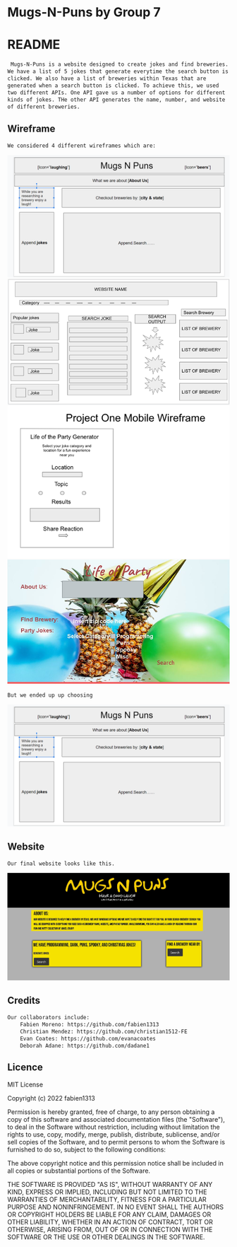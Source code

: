 # Mugs-N-Puns by Group 7
# README
     Mugs-N-Puns is a website designed to create jokes and find breweries. We have a list of 5 jokes that generate everytime the search button is clicked. We also have a list of breweries within Texas that are generated when a search button is clicked. To achieve this, we used two different APIs. One API gave us a number of options for different kinds of jokes. THe other API generates the name, number, and website of different breweries.

## Wireframe
    We considered 4 different wireframes which are:
<img src="./Images/wireframe.png" alt="Image of wireframe 1">
<img src="./Images/wireframe-1.png" alt="Image of wireframe 2">
<img src="./Images/wireframe-2.png" alt="Image of wireframe 3">
<img src="./Images/wireframe-3.JPG" alt="Image of wireframe 4">

    But we ended up up choosing
<img src="./Images/wireframe.png" alt="Image of wireframe 1">

## Website

    Our final website looks like this.

<img src="./Images/websiteimage.JPG" alt="Image of website">

## Credits
    Our collaborators include: 
        Fabien Moreno: https://github.com/fabien1313
        Christian Mendez: https://github.com/christian1512-FE
        Evan Coates: https://github.com/evanacoates
        Deborah Adane: https://github.com/dadane1



## Licence

MIT License

Copyright (c) 2022 fabien1313

Permission is hereby granted, free of charge, to any person obtaining a copy
of this software and associated documentation files (the "Software"), to deal
in the Software without restriction, including without limitation the rights
to use, copy, modify, merge, publish, distribute, sublicense, and/or sell
copies of the Software, and to permit persons to whom the Software is
furnished to do so, subject to the following conditions:

The above copyright notice and this permission notice shall be included in all
copies or substantial portions of the Software.

THE SOFTWARE IS PROVIDED "AS IS", WITHOUT WARRANTY OF ANY KIND, EXPRESS OR
IMPLIED, INCLUDING BUT NOT LIMITED TO THE WARRANTIES OF MERCHANTABILITY,
FITNESS FOR A PARTICULAR PURPOSE AND NONINFRINGEMENT. IN NO EVENT SHALL THE
AUTHORS OR COPYRIGHT HOLDERS BE LIABLE FOR ANY CLAIM, DAMAGES OR OTHER
LIABILITY, WHETHER IN AN ACTION OF CONTRACT, TORT OR OTHERWISE, ARISING FROM,
OUT OF OR IN CONNECTION WITH THE SOFTWARE OR THE USE OR OTHER DEALINGS IN THE
SOFTWARE.